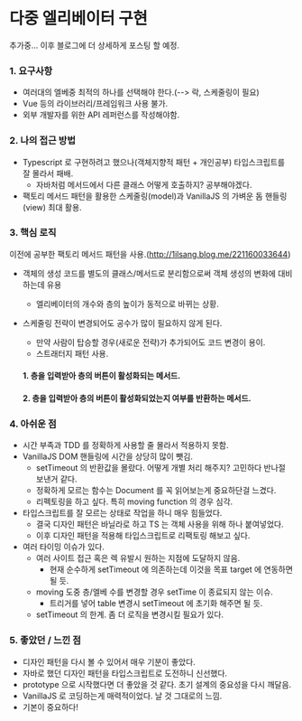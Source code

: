 다중 엘리베이터 구현
===
추가중...
이후 블로그에 더 상세하게 포스팅 할 예정.

### 1. 요구사항

- 여러대의 엘베중 최적의 하나를 선택해야 한다.(--> 락, 스케줄링이 필요)
- Vue 등의 라이브러리/프레임워크 사용 불가.
- 외부 개발자를 위한 API 레퍼런스를 작성해야함.

### 2. 나의 접근 방법

- Typescript 로 구현하려고 했으나(객체지향적 패턴 + 개인공부) 타입스크립트를 잘 몰라서 패배.
    - 자바처럼 메서드에서 다른 클래스 어떻게 호출하지? 공부해야겠다.
- 팩토리 메서드 패턴을 활용한 스케줄링(model)과 VanillaJS 의 가벼운 돔 핸들링(view) 최대 활용.

### 3. 핵심 로직

이전에 공부한 팩토리 메서드 패턴을 사용.(http://1ilsang.blog.me/221160033644)

- 객체의 생성 코드를 별도의 클래스/메서드로 분리함으로써 객체 생성의 변화에 대비하는데 유용
    - 엘리베이터의 개수와 층의 높이가 동적으로 바뀌는 상황.
- 스케줄링 전략이 변경되어도 공수가 많이 필요하지 않게 된다.
    - 만약 사람이 탑승할 경우(새로운 전략)가 추가되어도 코드 변경이 용이. 
    - 스트래터지 패턴 사용.

    #### 1.	층을 입력받아 층의 버튼이 활성화되는 메서드.
    #### 2.	층을 입력받아 층의 버튼이 활성화되었는지 여부를 반환하는 메서드.


### 4. 아쉬운 점

- 시간 부족과 TDD 를 정확하게 사용할 줄 몰라서 적용하지 못함.
- VanillaJS DOM 핸들링에 시간을 상당히 많이 뺏김.
    - setTimeout 의 반환값을 몰랐다. 어떻게 개별 처리 해주지? 고민하다 반나절 보낸거 같다.
    - 정확하게 모르는 함수는 Document 를 꼭 읽어보는게 중요하단걸 느겼다.
    - 리펙토링을 하고 싶다. 특히 moving function 의 경우 심각.
- 타입스크립트를 잘 모르는 상태로 작업을 하니 매우 힘들었다.
    - 결국 디자인 패턴은 바닐라로 하고 TS 는 객체 사용을 위해 하나 붙여넣었다.
    - 이후 디자인 패턴을 적용해 타입스크립트로 리팩토링 해보고 싶다.
- 여러 타이밍 이슈가 있다.
    - 여러 사이트 접근 혹은 렉 유발시 원하는 지점에 도달하지 않음.
        - 현재 순수하게 setTimeout 에 의존하는데 이것을 목표 target 에 연동하면 될 듯. 
    - moving 도중 층/엘베 수를 변경할 경우 setTime 이 종료되지 않는 이슈.
        - 트리거를 넣어 table 변경시 setTimeout 에 초기화 해주면 될 듯.
    - setTimeout 의 한계. 좀 더 로직을 변경시킬 필요가 있다.
    
### 5. 좋았던 / 느낀 점

- 디자인 패턴을 다시 볼 수 있어서 매우 기분이 좋았다.
- 자바로 했던 디자인 패턴을 타입스크립트로 도전하니 신선했다.
- prototype 으로 시작했다면 더 좋았을 것 같다. 초기 설계의 중요성을 다시 깨달음.
- VanillaJS 로 코딩하는게 매력적이었다. 날 것 그대로의 느낌.
- 기본이 중요하다!
 